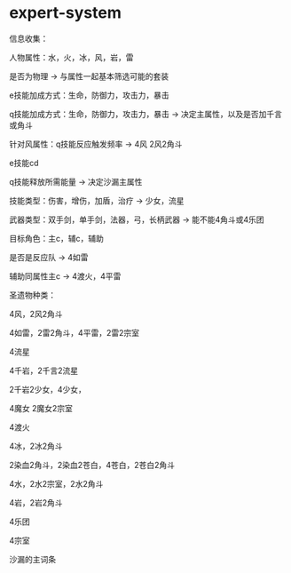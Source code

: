 # expert-system

信息收集：

人物属性：水，火，冰，风，岩，雷      

是否为物理    -> 与属性一起基本筛选可能的套装

e技能加成方式：生命，防御力，攻击力，暴击

q技能加成方式：生命，防御力，攻击力，暴击    -> 决定主属性，以及是否加千言或角斗

针对风属性：q技能反应触发频率 -> 4风 2风2角斗

e技能cd

q技能释放所需能量    -> 决定沙漏主属性

技能类型：伤害，增伤，加盾，治疗    -> 少女，流星

武器类型：双手剑，单手剑，法器，弓，长柄武器  -> 能不能4角斗或4乐团

目标角色：主c，辅c，辅助

是否是反应队 -> 4如雷 

辅助同属性主c -> 4渡火，4平雷



圣遗物种类：

4风，2风2角斗

4如雷，2雷2角斗，4平雷，2雷2宗室

4流星

4千岩，2千言2流星

2千岩2少女，4少女，

4魔女 2魔女2宗室

4渡火

4冰，2冰2角斗

2染血2角斗，2染血2苍白，4苍白，2苍白2角斗

4水，2水2宗室，2水2角斗

4岩，2岩2角斗

4乐团

4宗室



沙漏的主词条
